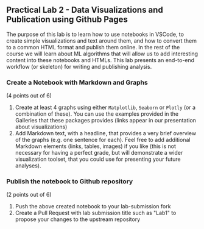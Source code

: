 ## Practical Lab 2 - Data Visualizations and Publication using Github Pages

The purpose of this lab is to learn how to use notebooks in VSCode, to create simple visualizations and text around them, and how to convert them to a common HTML format and publish them online. In the rest of the course we will learn about ML algorithms that will allow us to add interesting content into these notebooks and HTMLs. This lab presents an end-to-end workflow (or skeleton) for writing and publishing analysis.

###  Create a Notebook with Markdown and Graphs

(4 points out of 6)

1. Create at least 4 graphs using either `Matplotlib`, `Seaborn` or `Plotly` (or a combination of these). You can use the examples provided in the Galleries that these packages provides (links appear in our presentation about visualizations)
2. Add Markdown text, with a headline, that provides a very brief overview of the graphs (e.g. one sentence for each). Feel free to add additional Markdown elements (links, tables, images) if you like (this is not necessary for having a perfect grade, but will demonstrate a wider visualization toolset, that you could use for presenting your future analyses).

### Publish the notebook to Github repository

(2 points out of 6)

1. Push the above created notebook to your lab-submission fork
2. Create a Pull Request with lab submission title such as "Lab1" to propose your changes to the upstream repository
